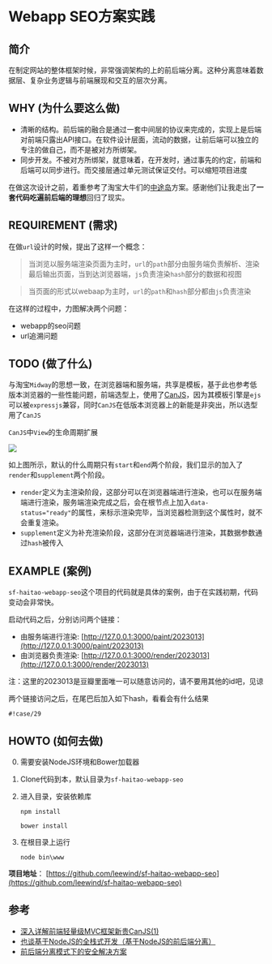 Webapp SEO方案实践
================================

简介
----

在制定网站的整体框架时候，非常强调架构的上的前后端分离。这种分离意味着数据层、复杂业务逻辑与前端展现和交互的层次分离。

WHY (为什么要这么做)
--------------------

+ 清晰的结构。前后端的融合是通过一套中间层的协议来完成的，实现上是后端对前端只露出API接口。在软件设计层面，流动的数据，让前后端可以独立的专注的做自己，而不是被对方所绑架。
+ 同步开发。不被对方所绑架，就意味着，在开发时，通过事先的约定，前端和后端可以同步进行。而交接层通过单元测试保证交付。可以缩短项目进度


在做这次设计之前，着重参考了淘宝大牛们的[中途岛](http://ued.taobao.org/blog/2014/04/full-stack-development-with-nodejs/)方案。感谢他们让我走出了**一套代码吃遍前后端的理想**回归了现实。

REQUIREMENT (需求)
-----------

在做`url`设计的时候，提出了这样一个概念：

> 当浏览以服务端渲染页面为主时，`url`的`path`部分由服务端负责解析、渲染最后输出页面，当到达浏览器端，`js`负责渲染`hash`部分的数据和视图

> 当页面的形式以webaap为主时，`url`的`path`和`hash`部分都由`js`负责渲染

在这样的过程中，力图解决两个问题：

+ webapp的seo问题
+ url追溯问题

TODO (做了什么)
---------------

与淘宝`Midway`的思想一致，在浏览器端和服务端，共享是模板，基于此也参考低版本浏览器的一些性能问题，前端选型上，使用了[CanJS](http://canjs.com/index.html)，因为其模板引擎是`ejs`可以被`expressjs`兼容，同时`CanJS`在低版本浏览器上的新能是非突出，所以选型用了`CanJS`

`CanJS`中`View`的生命周期扩展

![](http://mdocshare.qiniudn.com/43fc8f0bc7b02c2c16768e4dd7cdb657.png)

如上图所示，默认的什么周期只有`start`和`end`两个阶段，我们显示的加入了`render`和`supplement`两个阶段。

+ `render`定义为主渲染阶段，这部分可以在浏览器端进行渲染，也可以在服务端端进行渲染，服务端渲染完成之后，会在根节点上加入`data-status="ready"`的属性，来标示渲染完毕，当浏览器检测到这个属性时，就不会重复渲染。
+ `supplement`定义为补充渲染阶段，这部分在浏览器端进行渲染，其数据参数通过`hash`被传入

EXAMPLE (案例)
-------

`sf-haitao-webapp-seo`这个项目的代码就是具体的案例，由于在实践初期，代码变动会非常快。

启动代码之后，分别访问两个链接：

+ 由服务端进行渲染: [http://127.0.0.1:3000/paint/2023013](http://127.0.0.1:3000/paint/2023013)
+ 由浏览器负责渲染: [http://127.0.0.1:3000/render/2023013](http://127.0.0.1:3000/render/2023013)

注：这里的2023013是豆瓣里面唯一可以随意访问的，请不要用其他的id吧，见谅

两个链接访问之后，在尾巴后加入如下hash，看看会有什么结果

```
#!case/29
```

HOWTO (如何去做)
----

0. 需要安装NodeJS环境和Bower加载器
1. Clone代码到本，默认目录为`sf-haitao-webapp-seo`
2. 进入目录，安装依赖库

    ```
    npm install
    ```

    ```
    bower install
    ```

3. 在根目录上运行

    ```
    node bin\www
    ```

**项目地址**： [https://github.com/leewind/sf-haitao-webapp-seo](https://github.com/leewind/sf-haitao-webapp-seo)

参考
----

+ [深入详解前端轻量级MVC框架新贵CanJS(1)](http://www.iunbug.com/archives/2012/06/14/360.html)
+ [也谈基于NodeJS的全栈式开发（基于NodeJS的前后端分离）](http://ued.taobao.org/blog/2014/04/full-stack-development-with-nodejs/)
+ [前后端分离模式下的安全解决方案](http://ued.taobao.org/blog/2014/05/midway-security/)
